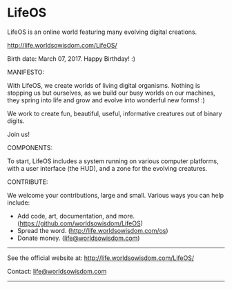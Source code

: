 # LifeOS
LifeOS is an online world featuring many evolving digital creations.

http://life.worldsowisdom.com/LifeOS/

Birth date: March 07, 2017. Happy Birthday! :)


MANIFESTO:

With LifeOS, we create worlds of living digital organisms. Nothing is stopping us but ourselves, as we build our busy worlds on our machines, they spring into life and grow and evolve into wonderful new forms! :)

We work to create fun, beautiful, useful, informative creatures out of binary digits.

Join us!


COMPONENTS:

To start, LifeOS includes a system running on various computer platforms, with a user interface (the HUD), and a zone for the evolving creatures.


CONTRIBUTE:

We welcome your contributions, large and small. Various ways you can help include:

* Add code, art, documentation, and more. (https://github.com/worldsowisdom/LifeOS)
* Spread the word. (http://life.worldsowisdom.com/os)
* Donate money. (life@worldsowisdom.com)



**************************************

See the official website at:
http://life.worldsowisdom.com/LifeOS/


Contact:
life@worldsowisdom.com

**************************************
